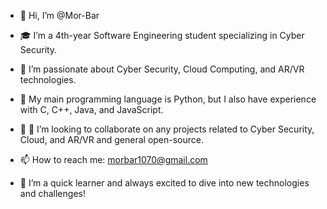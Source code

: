 - 👋 Hi, I’m @Mor-Bar

- 🎓 I’m a 4th-year Software Engineering student specializing in Cyber Security.
- 👀 I’m passionate about Cyber Security, Cloud Computing, and AR/VR technologies.
- 🌱 My main programming language is Python, but I also have experience with C, C++, Java, and JavaScript.
- 💞️ 🤝 I’m looking to collaborate on any projects related to Cyber Security, Cloud, and AR/VR and general open-source.
- 📫 How to reach me: morbar1070@gmail.com
- 🚀 I’m a quick learner and always excited to dive into new technologies and challenges!

<!---
Mor-Bar/Mor-Bar is a ✨ special ✨ repository because its `README.md` (this file) appears on your GitHub profile.
You can click the Preview link to take a look at your changes.
--->
